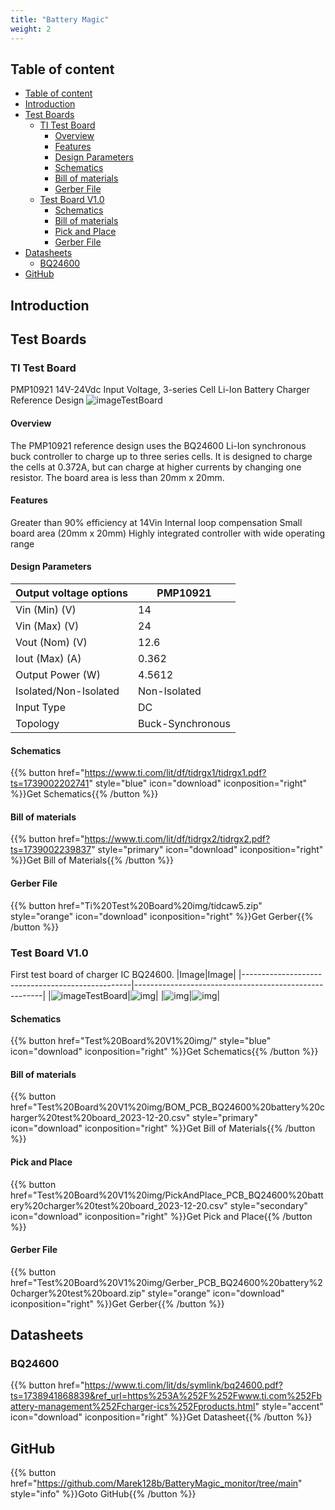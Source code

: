 ```yaml
---
title: "Battery Magic"
weight: 2
---
```


## Table of content
<!-- TOC tocDepth:2..3 chapterDepth:2..6 -->
- [Table of content](#table-of-content)
- [Introduction](#introduction)
- [Test Boards](#test-boards)
  - [TI Test Board](#ti-test-board)
    - [Overview](#overview)
    - [Features](#features)
    - [Design Parameters](#design-parameters)
    - [Schematics](#schematics)
    - [Bill of materials](#bill-of-materials)
    - [Gerber File](#gerber-file)
  - [Test Board V1.0](#test-board-v10)
    - [Schematics](#schematics-1)
    - [Bill of materials](#bill-of-materials-1)
    - [Pick and Place](#pick-and-place)
    - [Gerber File](#gerber-file-1)
- [Datasheets](#datasheets)
  - [BQ24600](#bq24600)
- [GitHub](#github)
<!-- /TOC -->

## Introduction

## Test Boards
### TI Test Board
PMP10921
14V-24Vdc Input Voltage, 3-series Cell Li-Ion Battery Charger Reference Design
![imageTestBoard](Ti%20Test%20Board%20img/PMP10921%20TI%20BQ24600%20test%20Board.PNG)

#### Overview
The PMP10921 reference design uses the BQ24600 Li-Ion synchronous buck controller to charge up to three series cells. It is designed to charge the cells at 0.372A, but can charge at higher currents by changing one resistor. The board area is less than 20mm x 20mm.

#### Features
Greater than 90% efficiency at 14Vin
Internal loop compensation
Small board area (20mm x 20mm)
Highly integrated controller with wide operating range

#### Design Parameters
|Output voltage options|PMP10921        |
|----------------------|----------------|
|Vin (Min) (V)	       |14              |
|Vin (Max) (V)	       |24              |
|Vout (Nom) (V)        |12.6            |
|Iout (Max) (A)	       |0.362           |
|Output Power (W)	     |4.5612          |
|Isolated/Non-Isolated |Non-Isolated    |
|Input Type	           |DC              |
|Topology	             |Buck-Synchronous|

#### Schematics
{{% button href="https://www.ti.com/lit/df/tidrgx1/tidrgx1.pdf?ts=1739002202741" style="blue" icon="download" iconposition="right" %}}Get Schematics{{% /button %}}

#### Bill of materials
{{% button href="https://www.ti.com/lit/df/tidrgx2/tidrgx2.pdf?ts=1739002239837" style="primary" icon="download" iconposition="right" %}}Get Bill of Materials{{% /button %}}

#### Gerber File
{{% button href="Ti%20Test%20Board%20img/tidcaw5.zip" style="orange" icon="download" iconposition="right" %}}Get Gerber{{% /button %}}

### Test Board V1.0
First test board of charger IC BQ24600.
|Image|Image|
|--------------------------------------------------|-------------------------------------------------------|
|![imageTestBoard](Test%20Board%20V1%20img/WhatsApp%20Image%202025-02-09%20at%2008.03.40.jpeg)|![img](Test%20Board%20V1%20img/WhatsApp%20Image%202025-02-09%20at%2008.03.41.jpeg)|
|![img](Test%20Board%20V1%20img/WhatsApp%20Image%202025-02-09%20at%2008.03.42.jpeg)|![img](Test%20Board%20V1%20img/WhatsApp%20Image%202025-02-09%20at%2008.03.42%20(1).jpeg)|

#### Schematics
{{% button href="Test%20Board%20V1%20img/" style="blue" icon="download" iconposition="right" %}}Get Schematics{{% /button %}}

#### Bill of materials
{{% button href="Test%20Board%20V1%20img/BOM_PCB_BQ24600%20battery%20charger%20test%20board_2023-12-20.csv" style="primary" icon="download" iconposition="right" %}}Get Bill of Materials{{% /button %}}

#### Pick and Place
{{% button href="Test%20Board%20V1%20img/PickAndPlace_PCB_BQ24600%20battery%20charger%20test%20board_2023-12-20.csv" style="secondary" icon="download" iconposition="right" %}}Get Pick and Place{{% /button %}}

#### Gerber File
{{% button href="Test%20Board%20V1%20img/Gerber_PCB_BQ24600%20battery%20charger%20test%20board.zip" style="orange" icon="download" iconposition="right" %}}Get Gerber{{% /button %}}


## Datasheets
### BQ24600
{{% button href="https://www.ti.com/lit/ds/symlink/bq24600.pdf?ts=1738941868839&ref_url=https%253A%252F%252Fwww.ti.com%252Fbattery-management%252Fcharger-ics%252Fproducts.html" style="accent" icon="download" iconposition="right" %}}Get Datasheet{{% /button %}}

## GitHub 
{{% button href="https://github.com/Marek128b/BatteryMagic_monitor/tree/main" style="info" %}}Goto GitHub{{% /button %}}
